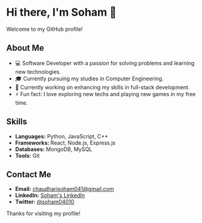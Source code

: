 # Hi there, I'm Soham 👋

Welcome to my GitHub profile!

## About Me

- 💻 Software Developer with a passion for solving problems and learning new technologies.
- 🎓 Currently pursuing my studies in Computer Engineering.
- 🌱 Currently working on enhancing my skills in full-stack development.
- ⚡ Fun fact: I love exploring new techs and playing new games in my free time.

## Skills

- **Languages:** Python, JavaScript, C++
- **Frameworks:** React, Node.js, Express.js
- **Databases:** MongoDB, MySQL
- **Tools:** Git

## Contact Me

- **Email:** [chaudharisoham041@gmail.com](mailto:chaudharisoham041@gmail.com)
- **LinkedIn:** [Soham's LinkedIn](https://www.linkedin.com/in/soham04010)
- **Twitter:** [@soham04010](https://twitter.com/soham04010)

Thanks for visiting my profile!
